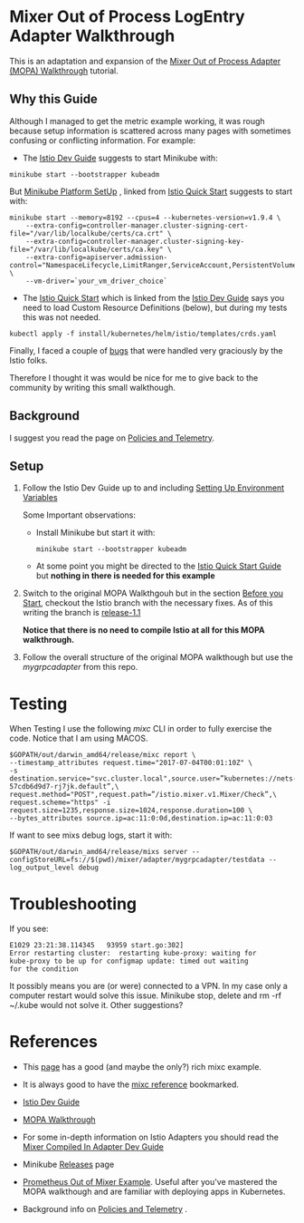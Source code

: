 # Mixer Out of Process LogEntry Adapter Walkthrough

This is an adaptation and expansion of the [Mixer Out of Process Adapter (MOPA) Walkthrough](https://github.com/istio/istio/wiki/Mixer-Out-of-Process-Adapter-Walkthrough) tutorial.

## Why this Guide

Although I managed to get the metric example working, it was rough because setup information is scattered across many pages with sometimes confusing or conflicting information. For example:

* The [Istio Dev Guide](https://github.com/istio/istio/wiki/Dev-Guide) suggests to start Minikube with:

```
minikube start --bootstrapper kubeadm
```

But [Minikube Platform SetUp](https://istio.io/docs/setup/kubernetes/platform-setup/minikube/) , linked from [Istio Quick Start](https://istio.io/docs/setup/kubernetes/quick-start/) suggests to start with:
```
minikube start --memory=8192 --cpus=4 --kubernetes-version=v1.9.4 \
    --extra-config=controller-manager.cluster-signing-cert-file="/var/lib/localkube/certs/ca.crt" \
    --extra-config=controller-manager.cluster-signing-key-file="/var/lib/localkube/certs/ca.key" \
    --extra-config=apiserver.admission-control="NamespaceLifecycle,LimitRanger,ServiceAccount,PersistentVolumeLabel,DefaultStorageClass,DefaultTolerationSeconds,MutatingAdmissionWebhook,ValidatingAdmissionWebhook,ResourceQuota" \
    --vm-driver=`your_vm_driver_choice`
```
* The [Istio Quick Start](https://istio.io/docs/setup/kubernetes/quick-start/) which is linked from the [Istio Dev Guide](https://github.com/istio/istio/wiki/Dev-Guide) says you need to load Custom Resource Definitions (below), but during my tests this was not needed.

```
kubectl apply -f install/kubernetes/helm/istio/templates/crds.yaml
```
Finally, I faced a couple of [bugs](https://github.com/istio/istio/issues/9459) that were handled very graciously by the Istio folks.

Therefore I thought it was would be nice for me to give back to the community by writing this small walkthough.

## Background

I suggest you read the page on [Policies and Telemetry](https://istio.io/docs/concepts/policies-and-telemetry/).

## Setup

1. Follow the Istio Dev Guide up to and including [Setting Up Environment Variables](https://github.com/istio/istio/wiki/Dev-Guide#setting-up-environment-variables)

    Some Important observations:

    * Install Minikube but start it with:

        ```
        minikube start --bootstrapper kubeadm
        ```

    * At some point you might be directed to the [Istio Quick Start Guide](https://istio.io/docs/setup/kubernetes/quick-start/)  but **nothing in there is needed for this example**

2. Switch to the original MOPA Walkthgouh but in the section [Before you Start](https://github.com/istio/istio/wiki/Mixer-Out-of-Process-Adapter-Walkthrough#before-you-start), checkout the Istio branch with the necessary fixes. As of this writing the branch is [release-1.1](https://github.com/istio/istio/tree/release-1.1)

    **Notice that there is no need to compile Istio at all for this MOPA walkthrough.**

3. Follow the overall structure of the original MOPA walkthough but use the _mygrpcadapter_ from this repo.

# Testing

When Testing I use the following _mixc_ CLI in order to fully exercise the code. Notice that I am using MACOS.
```
$GOPATH/out/darwin_amd64/release/mixc report \
--timestamp_attributes request.time="2017-07-04T00:01:10Z" \
-s destination.service="svc.cluster.local",source.user=”kubernetes://nets-57cdb6d9d7-rj7jk.default”,\
request.method="POST",request.path=”/istio.mixer.v1.Mixer/Check”,\
request.scheme="https" -i request.size=1235,response.size=1024,response.duration=100 \
--bytes_attributes source.ip=ac:11:0:0d,destination.ip=ac:11:0:03
```

If want to see mixs debug logs, start it with:

```
$GOPATH/out/darwin_amd64/release/mixs server --configStoreURL=fs://$(pwd)/mixer/adapter/mygrpcadapter/testdata --log_output_level debug
```

# Troubleshooting

If you see:

```
E1029 23:21:38.114345   93959 start.go:302]
Error restarting cluster:  restarting kube-proxy: waiting for
kube-proxy to be up for configmap update: timed out waiting
for the condition
```
It possibly means you are (or were) connected to a VPN. In my case only a computer restart would solve this issue. Minikube stop, delete and rm -rf ~/.kube would not solve it. Other suggestions?

# References

 * This [page](https://github.com/istio/istio/wiki/Mixer-Running-a-Local-Instance) has a good (and maybe the only?) rich mixc example.

 * It is always good to have the [mixc reference](https://istio.io/docs/reference/commands/mixc/) bookmarked.

 * [Istio Dev Guide](https://github.com/istio/istio/wiki/Dev-Guide)

 * [MOPA Walkthrough](https://github.com/istio/istio/wiki/Mixer-Out-of-Process-Adapter-Walkthrough)

 * For some in-depth information on Istio Adapters you should read the [Mixer Compiled In Adapter Dev Guide](https://github.com/istio/istio/wiki/Mixer-Compiled-In-Adapter-Dev-Guide)

 * Minikube [Releases](https://github.com/kubernetes/minikube/releases) page

 * [Prometheus Out of Mixer Example](https://github.com/istio/istio/tree/master/mixer/test/prometheus). Useful after you've mastered the MOPA walkthough and are familiar with deploying apps in Kubernetes.

 * Background info on [Policies and Telemetry](https://istio.io/docs/concepts/policies-and-telemetry/) .















